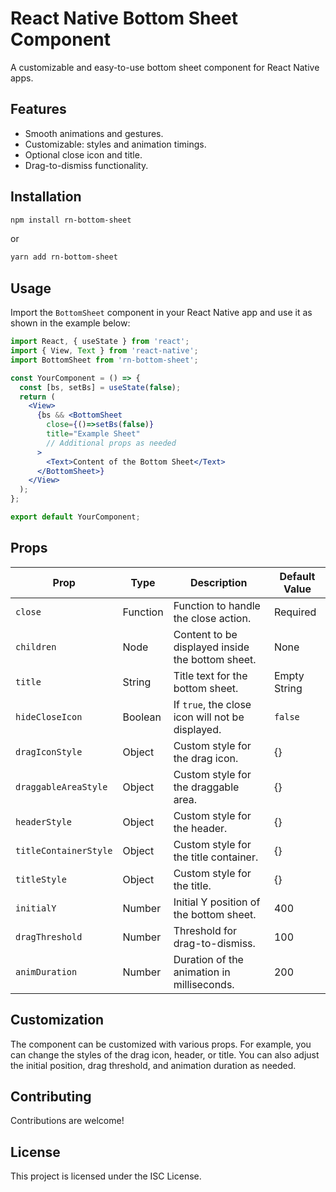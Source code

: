 
# React Native Bottom Sheet Component

A customizable and easy-to-use bottom sheet component for React Native apps.

## Features

- Smooth animations and gestures.
- Customizable: styles and animation timings.
- Optional close icon and title.
- Drag-to-dismiss functionality.

## Installation

```bash
npm install rn-bottom-sheet
```

or

```bash
yarn add rn-bottom-sheet
```

## Usage

Import the `BottomSheet` component in your React Native app and use it as shown in the example below:

```jsx
import React, { useState } from 'react';
import { View, Text } from 'react-native';
import BottomSheet from 'rn-bottom-sheet';

const YourComponent = () => {
  const [bs, setBs] = useState(false);
  return (
    <View>
      {bs && <BottomSheet
        close={()=>setBs(false)}
        title="Example Sheet"
        // Additional props as needed
      >
        <Text>Content of the Bottom Sheet</Text>
      </BottomSheet>}
    </View>
  );
};

export default YourComponent;
```

## Props

| Prop                 | Type     | Description                                   | Default Value |
| -------------------- | -------- | --------------------------------------------- | ------------- |
| `close`              | Function | Function to handle the close action.          | Required      |
| `children`           | Node     | Content to be displayed inside the bottom sheet. | None        |
| `title`              | String   | Title text for the bottom sheet.              | Empty String  |
| `hideCloseIcon`      | Boolean  | If `true`, the close icon will not be displayed. | `false`     |
| `dragIconStyle`      | Object   | Custom style for the drag icon.               | {}            |
| `draggableAreaStyle` | Object   | Custom style for the draggable area.          | {}            |
| `headerStyle`        | Object   | Custom style for the header.                  | {}            |
| `titleContainerStyle`| Object   | Custom style for the title container.         | {}            |
| `titleStyle`         | Object   | Custom style for the title.                   | {}            |
| `initialY`           | Number   | Initial Y position of the bottom sheet.       | 400           |
| `dragThreshold`      | Number   | Threshold for drag-to-dismiss.                | 100           |
| `animDuration`       | Number   | Duration of the animation in milliseconds.    | 200           |

## Customization

The component can be customized with various props. For example, you can change the styles of the drag icon, header, or title. You can also adjust the initial position, drag threshold, and animation duration as needed.

## Contributing

Contributions are welcome!

## License

This project is licensed under the ISC License.